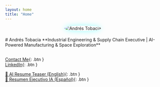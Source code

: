 ```yaml
---
layout: home
title: "Home"
---
```


<div style="display:flex;align-items:center;gap:20px;flex-wrap:wrap;justify-content:center; margin-bottom:30px;">
  <div class="home-headshot">
    <img src="{{ site.baseurl }}/Andres%20Tobacia%20Professional%20Headshot.jpg" alt="Andrés Tobacia" style="max-width:220px;border-radius:50%;box-shadow:0 0 18px rgba(0,255,255,0.4);cursor:pointer;">
  </div>
  <div>
    # Andrés Tobacia  
    **Industrial Engineering & Supply Chain Executive | AI-Powered Manufacturing & Space Exploration**
  </div>
</div>

[Contact Me](contact.html){: .btn }  
[LinkedIn](https://www.linkedin.com/in/jatobacia/){: .btn }  

[📄 AI Resume Teaser (English)](assets/resume/Andres_Tobacia_AI_Resume_EN.pdf){: .btn }  
[📄 Resumen Ejecutivo IA (Español)](assets/resume/Andres_Tobacia_AI_Resume_Es.pdf){: .btn }

<script>
document.querySelectorAll('.home-headshot img').forEach(img => {
  img.addEventListener('click', function() {
    const overlay = document.createElement('div');
    overlay.style.position = 'fixed';
    overlay.style.top = 0;
    overlay.style.left = 0;
    overlay.style.width = '100%';
    overlay.style.height = '100%';
    overlay.style.background = 'rgba(0,0,0,0.9)';
    overlay.style.display = 'flex';
    overlay.style.alignItems = 'center';
    overlay.style.justifyContent = 'center';
    overlay.style.zIndex = 9999;

    const fullImg = document.createElement('img');
    fullImg.src = this.src;
    fullImg.style.maxWidth = '90%';
    fullImg.style.maxHeight = '90%';
    fullImg.style.borderRadius = '8px';
    fullImg.style.boxShadow = '0 0 25px rgba(0,255,255,0.8)';

    overlay.appendChild(fullImg);
    overlay.addEventListener('click', () => document.body.removeChild(overlay));

    document.body.appendChild(overlay);
  });
});
</script>

